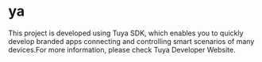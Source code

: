 # ya
This project is developed using Tuya SDK, which enables you to quickly develop branded apps connecting and controlling smart scenarios of many devices.For more information, please check Tuya Developer Website.
